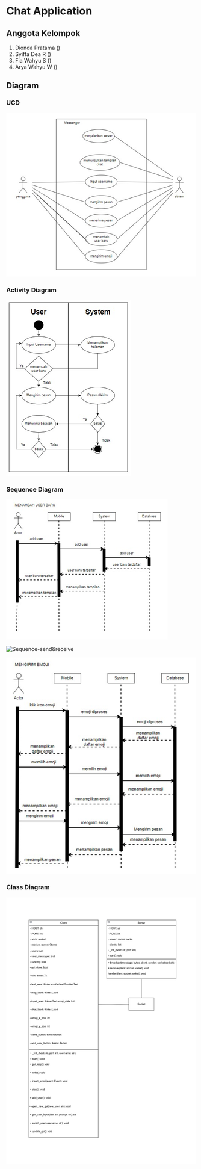 # Chat Application
## Anggota Kelompok
1. Dionda Pratama ()
2. Syiffa Dea R ()
3. Fia Wahyu S ()
4. Arya Wahyu W ()

## Diagram

### UCD

![UCD](uml/use-case-diagram.jpg)

### Activity Diagram

![Activity](uml/activity-diagram.jpg)

### Sequence Diagram

![Sequence-add-user](uml/sequence-diagram-add-user.jpg)

![Sequence-send&receive](uml/sequence-diagram-send&receive.jpg)

![Sequence-send-emoji](uml/sequence-diagram-send-emoji.jpg)

### Class Diagram

![Class](uml/class-diagram.jpg)

